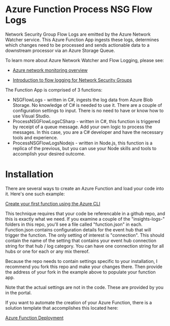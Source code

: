 # Azure Function Process NSG Flow Logs

Network Security Group Flow Logs are emitted by the Azure Network Watcher service. This Azure Function App ingests these logs, determines which changes need to be processed and sends actionable data to a downstream processor via an Azure Storage Queue.

To learn more about Azure Network Watcher and Flow Logging, please see:</br> 

* [Azure network monitoring overview](https://docs.microsoft.com/en-us/azure/network-watcher/network-watcher-monitoring-overview)

* [Introduction to flow logging for Network Security Groups](https://docs.microsoft.com/en-us/azure/network-watcher/network-watcher-nsg-flow-logging-overview)

The Function App is comprised of 3 functions:</br>
* NSGFlowLogs - written in C#, ingests the log data from Azure Blob Storage. No knowledge of C# is needed to use it. There are a couple of configuration settings to input. There is no need to have or know how to use Visual Studio.  
* ProcessNSGFlowLogsCSharp - written in C#, this function is triggered by receipt of a queue message. Add your own logic to process the messages. In this case, you are a C# developer and have the necessary tools and experience.  
* ProcessNSGFlowLogsNodejs - written in Node.js, this function is a replica of the previous, but you can use your Node skills and tools to accomplish your desired outcome.  

# Installation

There are several ways to create an Azure Function and load your code into it. Here's one such example:

[Create your first function using the Azure CLI](https://docs.microsoft.com/en-us/azure/azure-functions/functions-create-first-azure-function-azure-cli)

This technique requires that your code be referencable in a github repo, and this is exactly what we need. If you examine a couple of the "insights-logs-" folders in this repo, you'll see a file called "function.json" in each. Function.json contains configuration details for the event hub that will trigger the function. The only setting of interest is "connection". This should contain the name of the setting that contains your event hub connection string for that hub / log category. You can have one connection string for all hubs or one for each or any mix thereof.

Because the repo needs to contain settings specific to your installation, I recommend you fork this repo and make your changes there. Then provide the address of your fork in the example above to populate your function app.

Note that the actual settings are not in the code. These are provided by you in the portal.

If you want to automate the creation of your Azure Function, there is a solution template that accomplishes this located here:

[Azure Function Deployment](https://github.com/sebastus/AzureFunctionDeployment)


